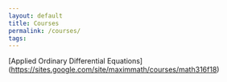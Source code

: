 ```yaml
---
layout: default
title: Courses
permalink: /courses/
tags: 
---
```


[Applied Ordinary Differential Equations]
(https://sites.google.com/site/maximmath/courses/math316f18)
